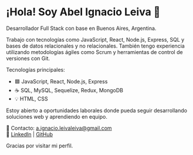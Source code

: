 # ¡Hola! Soy Abel Ignacio Leiva 👋

Desarrollador Full Stack con base en Buenos Aires, Argentina.

Trabajo con tecnologías como JavaScript, React, Node.js, Express, SQL y bases de datos relacionales y no relacionales. También tengo experiencia utilizando metodologías ágiles como Scrum y herramientas de control de versiones con Git.

Tecnologías principales:
- 🟦 JavaScript, React, Node.js, Express
- ☕  SQL, MySQL, Sequelize, Redux, MongoDB
- 💡 HTML, CSS

Estoy abierto a oportunidades laborales donde pueda seguir desarrollando soluciones web y aprendiendo en equipo.

📩 Contacto: a.ignacio.leivaleiva@gmail.com  
🔗 [LinkedIn](https://www.linkedin.com/in/ignacio-leiva/) | [GitHub](https://github.com/Abel-Leiva)

Gracias por visitar mi perfil.
